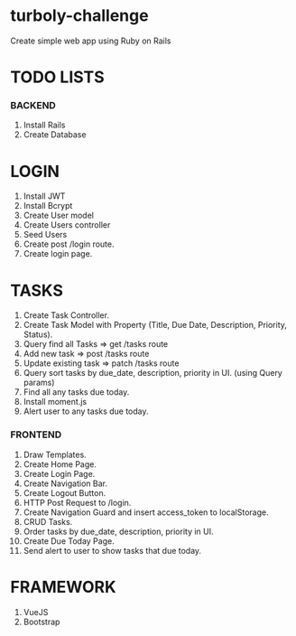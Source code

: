 # turboly-challenge
Create simple web app using Ruby on Rails

# TODO LISTS

### BACKEND

1. Install Rails
2. Create Database

# LOGIN
1. Install JWT
2. Install Bcrypt
3. Create User model
4. Create Users controller
5. Seed Users
6. Create post /login route.
7. Create login page.

# TASKS
1. Create Task Controller.
2. Create Task Model with Property (Title, Due Date, Description, Priority, Status).
3. Query find all Tasks => get /tasks route
4. Add new task => post /tasks route
5. Update existing task => patch /tasks route
6. Query sort tasks by due_date, description, priority in UI. (using Query params)
7. Find all any tasks due today.
8. Install moment.js
9. Alert user to any tasks due today.

### FRONTEND

1. Draw Templates.
2. Create Home Page.
3. Create Login Page.
4. Create Navigation Bar.
5. Create Logout Button.
6. HTTP Post Request to /login.
7. Create Navigation Guard and insert access_token to localStorage.
8. CRUD Tasks.
9. Order tasks by due_date, description, priority in UI.
10. Create Due Today Page.
11. Send alert to user to show tasks that due today.

# FRAMEWORK
1. VueJS
2. Bootstrap